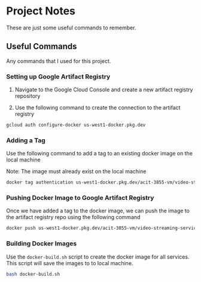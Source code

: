 # Project Notes

These are just some useful commands to remember.

## Useful Commands

Any commands that I used for this project.

### Setting up Google Artifact Registry

1. Navigate to the Google Cloud Console and create a new artifact registry repository

2. Use the following command to create the connection to the artifact registry

```bash
gcloud auth configure-docker us-west1-docker.pkg.dev
```

### Adding a Tag

Use the following command to add a tag to an existing docker image on the local machine

Note: The image must already exist on the local machine

```bash
docker tag authentication us-west1-docker.pkg.dev/acit-3855-vm/video-streaming-service/authentication:latest
```

### Pushing Docker Image to Google Artifact Registry

Once we have added a tag to the docker image, we can push the image to the artifact registry repo using the following command

```bash
docker push us-west1-docker.pkg.dev/acit-3855-vm/video-streaming-service/authentication:latest
```

### Building Docker Images

Use the `docker-build.sh` script to create the docker image for all services. This script will save the images to to local machine.

```bash
bash docker-build.sh
```

